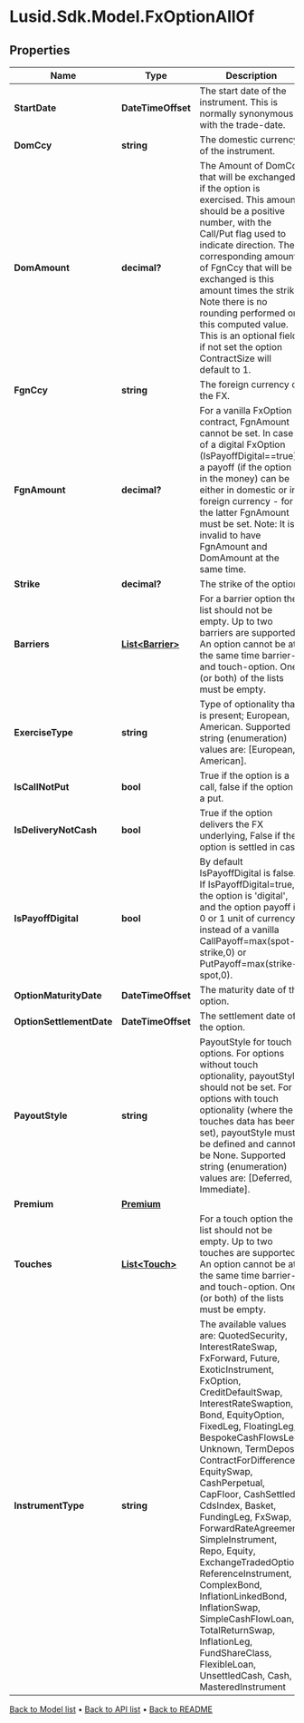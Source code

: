 # Lusid.Sdk.Model.FxOptionAllOf

## Properties

Name | Type | Description | Notes
------------ | ------------- | ------------- | -------------
**StartDate** | **DateTimeOffset** | The start date of the instrument. This is normally synonymous with the trade-date. | 
**DomCcy** | **string** | The domestic currency of the instrument. | 
**DomAmount** | **decimal?** | The Amount of DomCcy that will be exchanged if the option is exercised.  This amount should be a positive number, with the Call/Put flag used to indicate direction.  The corresponding amount of FgnCcy that will be exchanged is this amount times the strike.  Note there is no rounding performed on this computed value.  This is an optional field, if not set the option ContractSize will default to 1. | [optional] 
**FgnCcy** | **string** | The foreign currency of the FX. | 
**FgnAmount** | **decimal?** | For a vanilla FxOption contract, FgnAmount cannot be set.  In case of a digital FxOption (IsPayoffDigital&#x3D;&#x3D;true)  a payoff (if the option is in the money) can be either  in domestic or in foreign currency - for the latter  FgnAmount must be set.  Note: It is invalid to have FgnAmount and DomAmount  at the same time. | [optional] 
**Strike** | **decimal?** | The strike of the option. | [optional] 
**Barriers** | [**List&lt;Barrier&gt;**](Barrier.md) | For a barrier option the list should not be empty. Up to two barriers are supported.  An option cannot be at the same time barrier- and touch-option.  One (or both) of the lists must be empty. | [optional] 
**ExerciseType** | **string** | Type of optionality that is present; European, American.    Supported string (enumeration) values are: [European, American]. | [optional] 
**IsCallNotPut** | **bool** | True if the option is a call, false if the option is a put. | 
**IsDeliveryNotCash** | **bool** | True if the option delivers the FX underlying, False if the option is settled in cash. | 
**IsPayoffDigital** | **bool** | By default IsPayoffDigital is false. If IsPayoffDigital&#x3D;true,  the option is &#39;digital&#39;, and the option payoff is 0 or 1 unit of currency,  instead of a vanilla CallPayoff&#x3D;max(spot-strike,0) or PutPayoff&#x3D;max(strike-spot,0). | [optional] 
**OptionMaturityDate** | **DateTimeOffset** | The maturity date of the option. | 
**OptionSettlementDate** | **DateTimeOffset** | The settlement date of the option. | 
**PayoutStyle** | **string** | PayoutStyle for touch options.                For options without touch optionality, payoutStyle should not be set.  For options with touch optionality (where the touches data has been set), payoutStyle must be defined and cannot be None.    Supported string (enumeration) values are: [Deferred, Immediate]. | [optional] 
**Premium** | [**Premium**](Premium.md) |  | [optional] 
**Touches** | [**List&lt;Touch&gt;**](Touch.md) | For a touch option the list should not be empty. Up to two touches are supported.  An option cannot be at the same time barrier- and touch-option.  One (or both) of the lists must be empty. | [optional] 
**InstrumentType** | **string** | The available values are: QuotedSecurity, InterestRateSwap, FxForward, Future, ExoticInstrument, FxOption, CreditDefaultSwap, InterestRateSwaption, Bond, EquityOption, FixedLeg, FloatingLeg, BespokeCashFlowsLeg, Unknown, TermDeposit, ContractForDifference, EquitySwap, CashPerpetual, CapFloor, CashSettled, CdsIndex, Basket, FundingLeg, FxSwap, ForwardRateAgreement, SimpleInstrument, Repo, Equity, ExchangeTradedOption, ReferenceInstrument, ComplexBond, InflationLinkedBond, InflationSwap, SimpleCashFlowLoan, TotalReturnSwap, InflationLeg, FundShareClass, FlexibleLoan, UnsettledCash, Cash, MasteredInstrument | 

[Back to Model list](../README.md#documentation-for-models) &#8226; [Back to API list](../README.md#documentation-for-api-endpoints) &#8226; [Back to README](../README.md)

